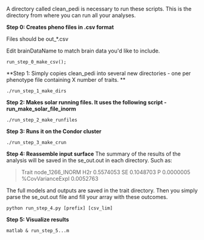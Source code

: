 A directory called clean_pedi is necessary to run these scripts. This is the directory from where you can run all your analyses.

**Step 0: Creates pheno files in .csv format**

Files should be out_*.csv

Edit brainDataName to match brain data you'd like to include.

`run_step_0_make_csv();`

**Step 1: Simply copies clean_pedi into several new directories - one per phenotype file containing X number of traits. **

`./run_step_1_make_dirs`

**Step 2: Makes solar running files. It uses the following script - run_make_solar_file_inorm**

`./run_step_2_make_runfiles`

**Step 3: Runs it on the Condor cluster**

`./run_step_3_make_crun`

**Step 4: Reassemble input surface**
The summary of the results of the analysis will be saved in the se_out.out in each directory.
Such as:

>Trait	node_1266_INORM     	H2r	0.5574053	SE 0.1048703	P	0.0000005	%CovVarianceExpl	0.0052763

The full models and outputs are saved in the trait directory. 
Then you simply parse the se_out.out file and fill your array with these outcomes. 

`python run_step_4.py [prefix] [csv_lim]`

**Step 5: Visualize results**

`matlab &
run_step_5...m`


